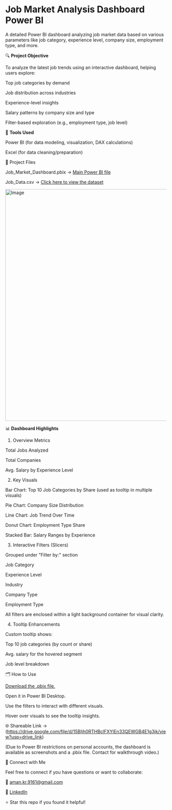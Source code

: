 # Job Market Analysis Dashboard Power BI
A detailed Power BI dashboard analyzing job market data based on various parameters like job category, experience level, company size, employment type, and more.

🔍 **Project Objective**

To analyze the latest job trends using an interactive dashboard, helping users explore:

Top job categories by demand

Job distribution across industries

Experience-level insights

Salary patterns by company size and type

Filter-based exploration (e.g., employment type, job level)

🧰 **Tools Used**

Power BI (for data modeling, visualization, DAX calculations)

Excel (for data cleaning/preparation)

📁 Project Files

Job_Market_Dashboard.pbix → [Main Power BI file](https://drive.google.com/file/d/15BIjh0RTHBclFXYlEn33QEWGB4E1g3jk/view?usp=drive_link)

Job_Data.csv → [Click here to view the dataset](https://www.kaggle.com/datasets/bismasajjad/global-ai-job-market-and-salary-trends-2025)

<img width="1300" height="724" alt="Image" src="https://github.com/user-attachments/assets/92fa19f6-590b-427c-8a49-3c959f3174b9" />

📊 **Dashboard Highlights**

1. Overview Metrics

Total Jobs Analyzed

Total Companies

Avg. Salary by Experience Level

2. Key Visuals

Bar Chart: Top 10 Job Categories by Share (used as tooltip in multiple visuals)

Pie Chart: Company Size Distribution

Line Chart: Job Trend Over Time

Donut Chart: Employment Type Share

Stacked Bar: Salary Ranges by Experience

3. Interactive Filters (Slicers)

Grouped under "Filter by:" section

Job Category

Experience Level

Industry

Company Type

Employment Type

All filters are enclosed within a light background container for visual clarity.

4. Tooltip Enhancements

Custom tooltip shows:

Top 10 job categories (by count or share)

Avg. salary for the hovered segment

Job level breakdown

🗂️ How to Use

[Download the .pbix file.](https://drive.google.com/file/d/15BIjh0RTHBclFXYlEn33QEWGB4E1g3jk/view?usp=drive_link)

Open it in Power BI Desktop.

Use the filters to interact with different visuals.

Hover over visuals to see the tooltip insights.

🌐 Shareable Link -> (https://drive.google.com/file/d/15BIjh0RTHBclFXYlEn33QEWGB4E1g3jk/view?usp=drive_link)

(Due to Power BI restrictions on personal accounts, the dashboard is available as screenshots and a .pbix file. Contact for walkthrough video.)

🤝 Connect with Me

Feel free to connect if you have questions or want to collaborate:

📧 aman.kr.9161@gmail.com

💼  [LinkedIn](https://www.linkedin.com/in/aman-kumar-data-analyst/)

⭐ Star this repo if you found it helpful!


